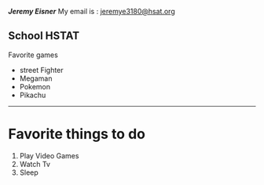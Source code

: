 **_Jeremy Eisner_**
My email is : jeremye3180@hsat.org
## School HSTAT
 Favorite games  
* street Fighter
* Megaman
* Pokemon
 * Pikachu
 
---
# Favorite things to do  
1.  Play Video Games 
2.  Watch Tv
3.  Sleep


